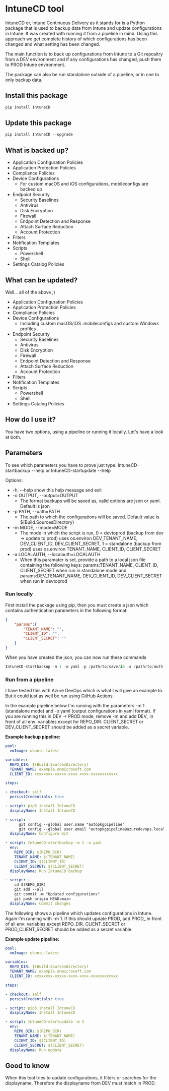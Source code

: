 # IntuneCD tool

IntuneCD or, Intune Continuous Delivery as it stands for is a Python package that is used to backup data from Intune and update configurations in Intune. It was created with running it from a pipeline in mind. Using this approach we get complete history of which configurations has been changed and what setting has been changed.

The main function is to back up configurations from Intune to a Git repositry from a DEV environment and if any configurations has changed, push them to PROD Intune environment.

The package can also be run standalone outside of a pipeline, or in one to only backup data.

## Install this package
```python
pip install IntuneCD
```

## Update this package
```python
pip install IntuneCD --upgrade
```

## What is backed up?
- Application Configuration Policies
- Application Protection Policies
- Compliance Policies
- Device Configurations
    - For custom macOS and iOS configurations, mobileconfigs are backed up
- Endpoint Security
    - Security Baselines
    - Antivirus
    - Disk Encryption
    - Firewall
    - Endpoint Detection and Response
    - Attach Surface Reduction
    - Account Protection
- Filters
- Notification Templates
- Scripts
    - Powershell
    - Shell
- Settings Catalog Policies

## What can be updated?
Well... all of the above ;)

- Application Configuration Policies
- Application Protection Policies
- Compliance Policies
- Device Configurations
    - Including custom macOS/iOS .mobileconfigs and custom Windows profiles
- Endpoint Security
    - Security Baselines
    - Antivirus
    - Disk Encryption
    - Firewall
    - Endpoint Detection and Response
    - Attach Surface Reduction
    - Account Protection
- Filters
- Notification Templates
- Scripts
    - Powershell
    - Shell
- Settings Catalog Policies

## How do I use it?
You have two options, using a pipeline or running it locally. Let's have a look at both.

## Parameters
To see which parameters you have to prove just type: IntuneCD-startbackup --help or IntuneCD-startupdate --help

Options:
  * -h, --help  show this help message and exit
  * -o OUTPUT, --output=OUTPUT
    * The format backups will be saved as, valid options are
    json or yaml. Default is json
  * -p PATH, --path=PATH  
    * The path to which the configurations will be saved.
    Default value is $(Build.SourcesDirectory)
  * -m MODE, --mode=MODE  
    * The mode in which the script is run, 0 = devtoprod
    (backup from dev -> update to prod) uses os.environ
    DEV_TENANT_NAME, DEV_CLIENT_ID, DEV_CLIENT_SECRET, 1 =
    standalone (backup from prod) uses os.environ
    TENANT_NAME, CLIENT_ID, CLIENT_SECRET
  * -a LOCALAUTH, --localauth=LOCALAUTH
    * When this paramater is set, provide a path to a local
    json file containing the following keys:
    params:TENANT_NAME, CLIENT_ID, CLIENT_SECRET when run
    in standalone mode and params:DEV_TENANT_NAME,
    DEV_CLIENT_ID, DEV_CLIENT_SECRET when run in devtoprod

### Run locally
First install the package using pip, then you must create a json which contains authentication parameters in the following format:
```json
{
    "params":{
        "TENANT_NAME": "",
        "CLIENT_ID": "",
        "CLIENT_SECRET": ""
    }
}
```

When you have created the json, you can now run these commands
```python
IntuneCD-startbackup -m 1 -o yaml -p /path/to/save/in -a /path/to/auth.json/
```

### Run from a pipeline
I have tested this with Azure DevOps which is what I will give an example to. But it could just as well be run using GitHub Actions.

In the example pipeline below I'm running with the parameters -m 1 (standalone mode) and -o yaml (output configurations in yaml format). If you are running this in DEV -> PROD mode, remove -m and add DEV_ in front of all env: variables except for REPO_DIR. CLIENT_SECRET or DEV_CLIENT_SECRET should be added as a secret variable.

**Example backup pipeline:**
```yaml
pool:
  vmImage: ubuntu-latest

variables:
  REPO_DIR: $(Build.SourcesDirectory)
  TENANT_NAME: example.onmicrosoft.com
  CLIENT_ID: xxxxxxxx-xxxxx-xxxx-xxxx-xxxxxxxxxxxx

steps:

- checkout: self
  persistCredentials: true

- script: pip3 install IntuneCD
  displayName: Install IntuneCD

- script: |
      git config --global user.name "autopkgpipeline"
      git config --global user.email "autopkgpipeline@azuredevops.local"
  displayName: Configure Git

- script: IntuneCD-startbackup -m 1 -o yaml
  env:
    REPO_DIR: $(REPO_DIR)
    TENANT_NAME: $(TENANT_NAME)
    CLIENT_ID: $(CLIENT_ID)
    CLIENT_SECRET: $(CLIENT_SECRET)
  displayName: Run IntuneCD backup

- script: |
    cd $(REPO_DIR)
    git add --all
    git commit -m "Updated configurations"
    git push origin HEAD:main
  displayName: Commit changes
```
The following shows a pipeline which updates configurations in Intune. Again I'm running with -m 1. If this should update PROD, add PROD_ in front of all env: variables except REPO_DIR. CLIENT_SECRET or PROD_CLIENT_SECRET should be added as a secret variable.

**Example update pipeline:**
```yaml
pool:
  vmImage: ubuntu-latest

variables:
  REPO_DIR: $(Build.SourcesDirectory)
  TENANT_NAME: example.onmicrosoft.com
  CLIENT_ID: xxxxxxxx-xxxxx-xxxx-xxxx-xxxxxxxxxxxx

steps:

- checkout: self
  persistCredentials: true

- script: pip3 install IntuneCD
  displayName: Install IntuneCD

- script: IntuneCD-startupdate -m 1
  env:
    REPO_DIR: $(REPO_DIR)
    TENANT_NAME: $(TENANT_NAME)
    CLIENT_ID: $(CLIENT_ID)
    CLIENT_SECRET: $(CLIENT_SECRET)
  displayName: Run update
```

## Good to know
When this tool tries to update configurations, it filters or searches for the displayname. Therefore the displayname from DEV must match in PROD.

